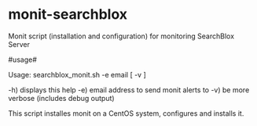 monit-searchblox
================

Monit script (installation and configuration) for monitoring SearchBlox Server

#usage#

Usage: searchblox_monit.sh -e email [ -v ]

-h) displays this help
-e) email address to send monit alerts to
-v) be more verbose (includes debug output)

This script installes monit on a CentOS system, configures and installs it.
